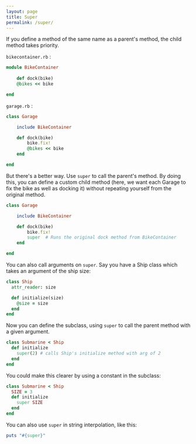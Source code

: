 ```yaml
---
layout: page
title: Super
permalink: /super/
---
```


If you define a method of the same name as a parent's method, the child method takes priority.

```bikecontainer.rb``` :
```ruby
module BikeContainer
	
	def dock(bike)
	@bikes << bike

end
```

```garage.rb``` :
```ruby
class Garage

	include BikeContainer

	def dock(bike)
		bike.fix!
		@bikes << bike
	end

end
```

But there's a better way. Use `super` to call the parent's method. By doing this, you can define a custom child method (here, we want each Garage to fix the bike as well as docking it) without repeating yourself from the original method.

```ruby
class Garage

	include BikeContainer

	def dock(bike)
		bike.fix!
		super  # Runs the original dock method from BikeContainer
	end

end
```

You can also call arguments on `super`. Say you have a Ship class which takes an argument of the ship size:

```ruby
class Ship
  attr_reader: size

  def initialize(size)
    @size = size
  end
end
```

Now you can define the subclass, using `super` to call the parent method with a given argument.

```ruby
class Submarine < Ship
  def initialize
    super(2) # calls Ship's initialize method with arg of 2
  end
end
```

You could make this clearer by using a constant in the subclass:

```ruby
class Submarine < Ship
  SIZE = 3
  def initialize
    super SIZE
  end
end
```

You can also use `super` in string interpolation, like this:

```ruby
puts "#{super}"
```
